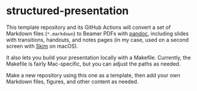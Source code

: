 # structured-presentation

This template repository and its GitHub Actions will convert a set of Markdown files (`*.markdown`) to Beamer PDFs with [pandoc](https://pandoc.org), including slides with transitions, handouts, and notes pages (in my case, used on a second screen with [Skim](https://skim-app.sourceforge.io) on macOS).

It also lets you build your presentation locally with a Makefile.
Currently, the Makefile is fairly Mac-specific, but you can adjust the paths as needed.

Make a new repository using this one as a template, then add your own Markdown files, figures, and other content as needed.

